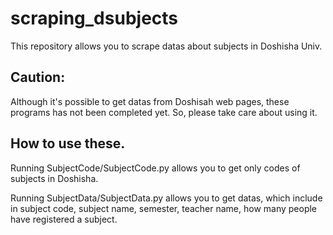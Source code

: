 # scraping_dsubjects
This repository allows you to scrape datas about subjects in Doshisha Univ.

## Caution:
Although it's possible to get datas from Doshisah web pages, these programs has not been completed yet. So, please take care about using it.

## How to use these.
Running SubjectCode/SubjectCode.py allows you to get only codes of subjects in Doshisha.

Running SubjectData/SubjectData.py allows you to get datas, which include in subject code, subject name, semester, teacher name, how many people have registered a subject.
